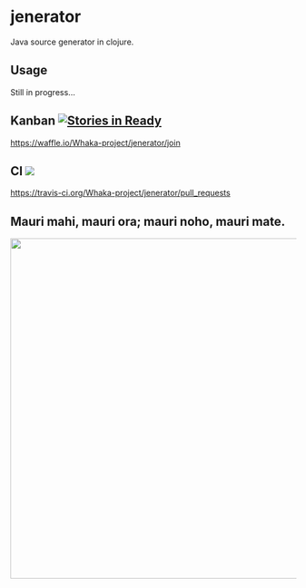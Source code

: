 # jenerator

Java source generator in clojure.

## Usage

Still in progress...

## Kanban [![Stories in Ready](https://badge.waffle.io/Whaka-project/jenerator.svg?label=ready&title=Ready)](http://waffle.io/Whaka-project/jenerator)

https://waffle.io/Whaka-project/jenerator/join

## CI <img src='https://travis-ci.org/Whaka-project/jenerator.svg?branch=master'/>

https://travis-ci.org/Whaka-project/jenerator/pull_requests

## <span title="Industry begets prosperity (security); idleness begets poverty (insecurity).">Mauri mahi, mauri ora; mauri noho, mauri mate.</span>

<img src='http://i.imgur.com/YtakNPK.jpg' width='600px' />
